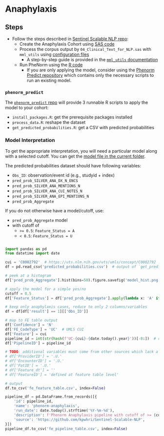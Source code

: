 # Anaphylaxis

## Steps

* Follow the steps described in [Sentinel Scalable NLP repo](https://github.com/kpwhri/Sentinel-Scalable-NLP?tab=readme-ov-file#prediction-modeling-quick-start):
  * Create the Anaphylaxis Cohort using [SAS code](https://github.com/kpwhri/Sentinel-Scalable-NLP/High-Sensitivity-Filter/Programs)
  * Process the corpus output by `04_Clinical_Text_for_NLP.sas` with `mml_utils` using [configuration files](https://github.com/kpwhri/Sentinel-Scalable-NLP/Prediction-Modeling/Anaphylaxis/NLP/configs)
    * A step-by-step guide is provided in the [`mml_utils` documentation](https://github.com/kpwhri/mml_utils/tree/master/examples/phenorm)
  * Run PheNorm using the [R code](https://github.com/kpwhri/Sentinel-Scalable-NLP/Prediction-Modeling/)
    * If you are only applying the model, consider using the [Phenorm Predict repository](https://github.com/kpwhri/phenorm_predict) which contains only the necessary scripts to run an existing model.

### `phenorm_predict`

The [`phenorm_predict` repo](https://github.com/kpwhri/phenorm_predict) will provide 3 runnable R scripts to apply the model to your cohort:
* `install_packages.R`: get the prerequisite packages installed
* `process_data.R`: reshape the dataset
* `get_predicted_probabilities.R`: get a CSV with predicted probabilities

### Model Interpretation

To get the appropriate interpretation, you will need a particular model along with a selected cutoff. You can get the [model file in the current folder](phenorm_model.rds).

The predicted probabilities dataset should have following variables:
* `Obs_ID`: observation/event id (e.g., studyid + index)
* `pred_prob_SILVER_ANA_DX_N_ENCS`
* `pred_prob_SILVER_ANA_MENTIONS_N`
* `pred_prob_SILVER_ANA_CUI_NOTES_N`
* `pred_prob_SILVER_ANA_EPI_MENTIONS_N`
* `pred_prob_Aggregate`

If you do not otherwise have a model/cutoff, use:
* `pred_prob_Aggregate` model
* with cutoff of 
  * `>= 0.5`: `Feature_Status = A`
  * `< 0.5`: `Feature_Status = U`

```python 

import pandas as pd
from datetime import date

cui = 'C0002792'  # https://uts.nlm.nih.gov/uts/umls/concept/C0002792
df = pd.read_csv('predicted_probabilities.csv')  # output of `get_predicted_probabilities.R` (step 3)

# peek at a histogram
df['pred_prob_Aggregate'].hist(bins=50).figure.savefig('model_hist.png')

# apply the model for a simple yes/no 
cutoff = 0.5
df['Feature_Status'] = df['pred_prob_Aggregate'].apply(lambda x: 'A' if x >= cutoff else 'U')

# keep only anaphylaxis cases, reduce to only 2 columns/variables
df = df[df['result'] == 1][['Obs_ID']]

# map to FE table output
df['Confidence'] = 'N'
df['FE_CodeType'] = 'UC'  # UMLS CUI
df['Feature'] = cui
pipeline_id = int(str(hash(f'UC-{cui}-{date.today().year}'))[-8:])  # create unique pipeline id based on current year
df['PipelineID'] = pipeline_id

# TODO: additional variables must come from other sources which lack a pre-defined shape
# df['ProviderID'] = '.U.'
# df['EncounterID'] = '.U.'
# df['PatID'] = '.U.'
# df['Feature_dt'] = ''
# df['FeatureID'] = 'defined at feature table level'

# output
df.to_csv('fe_feature_table.csv', index=False)

pipeline_df = pd.DataFrame.from_records([{
    'id': pipeline_id,
    'name': 'phenorm-anaphylaxis',
    'run_date': date.today().strftime('%Y-%m-%d'),
    'description': f'Phenorm Anaphylaxis pipeline with cutoff of >= {cutoff}',
    'source': 'https://github.com/kpwhri/Sentinel-Scalable-NLP',
}])
pipeline_df.to_csv('fe_pipeline_table.csv', index=False)
```
